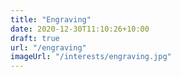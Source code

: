 ```yaml
---
title: "Engraving"
date: 2020-12-30T11:10:26+10:00
draft: true
url: "/engraving"
imageUrl: "/interests/engraving.jpg"
---
```

